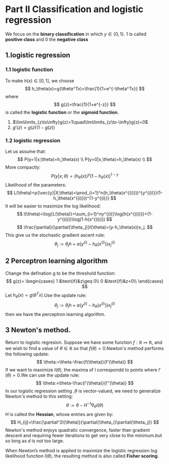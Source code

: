 # Part II Classification and logistic regression
We focus on the **binary classification** in which $y\in\{0,1\}$. $1$ is called **positive class** and $0$ the **negative class**
## 1.logistic regression
### 1.1 logistic function
To make $h(x) \in [0,1]$, we choose
$$
h_\theta(x)=g(\theta^Tx)=\frac{1}{1+e^{-\theta^Tx}}
$$
where
$$
g(z)=\frac{1}{1+e^{-z}}
$$
is called the **logistic function** or the **sigmoid function**.
1. $\lim\limits_{z\to\infty}g(z)=1\quad\lim\limits_{z\to-\infty}g(z)=0$
2. $g'(z)=g(z)(1-g(z))$
### 1.2 logistic regression
Let us assume that:
$$
P(y=1|x;\theta)=h_\theta(x) \\
P(y=0|x,\theta)=h_\theta(x) \\
$$
More compactly:
$$
P(y|x;\theta)=(h_\theta(x))^y(1-h_\theta(x))^{1-y}
$$
Likelihood of the parameters:
$$
L(\theta)=p(\vec{y}|X;\theta)=\prod_{i=1}^n(h_\theta(x^{(i)}))^{y^{(i)}}(1-h_\theta(x^{(i)}))^{1-y^{(i)}}
$$
It will be easier to maximize the log likelihood:
$$
l(\theta)=\log{L(\theta)}=\sum_{i=1}^ny^{(i)}\log{h(x^{(i)})}+(1-y^{(i)})\log(1-h(x^{(i)}))
$$
$$
\frac{\partial}{\partial{\theta_j}}l(\theta)=(y-h_\theta(x))x_j.
$$
This give us the stochastic gradient ascent rule:
$$
\theta_j:=\theta_jh+\alpha(y^{(i)}-h_\theta(x^{(i)}))x_j^{(i)}
$$
## 2 Perceptron learning algorithm
Change the defination g to be the threshold function:
$$
g(z)=
\begin{cases}
1 &\text{if}&z\geq 0\\
0 &\text{if}&z<0\\
\end{cases}
$$
Let $h_\theta(x)=g(\theta^Tx)$.Use the update rule:
$$
\theta_j:=\theta_jh+\alpha(y^{(i)}-h_\theta(x^{(i)}))x_j^{(i)}
$$
then we have the perceptron learning algorithm.
## 3 Newton's method.
Return to logistic regresion.
Suppose we have some function $f:\mathbb{R}\mapsto\mathbb{R}$, and we wish to find a value of $\theta \in \mathbb{R}$ so that $f(\theta) = 0$.Newton's method performs the following update:
$$
\theta:=\theta-\frac{f(\theta)}{f'(\theta)}
$$
If we want to maximize $l(\theta)$, the maxima of l correspondd to points where $l'(\theta)=0$.We can use the update rule:
$$
\theta:=\theta-\frac{l'(\theta)}{l''(\theta)}
$$
In our logistic regression setting ,$\theta$ is vector-valued, we need to generalize Newton's method to this setting:
$$
\theta:=\theta-H^{-1}\nabla_\theta{l(\theta)}
$$
$H$ is called the **Hessian**, whose entries are given by:
$$
H_{ij}=\frac{\partial^2l(\theta)}{\partial{\theta_i}\partial{\theta_j}}
$$
Newton's method enjoys quadratic convergence, faster than gradient descent and requiring fewer iterations to get very close to the minimum.but so long as $d$ is not too large.

When Newton’s method is applied to maximize the logistic regression log likelihood function $l(\theta)$, the resulting method is also called **Fisher scoring**.